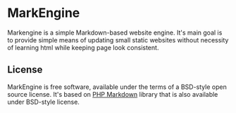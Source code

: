 # MarkEngine

Markengine is a simple Markdown-based website engine. It's main goal is to
provide simple means of updating small static websites without necessity of
learning html while keeping page look consistent.

## License

MarkEngine is free software, available under the terms of a BSD-style
open source license. It's based on
[PHP Markdown](http://michelf.com/projects/php-markdown/) library that is also
available under BSD-style license.